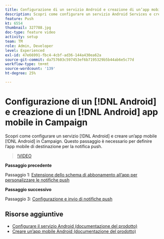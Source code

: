 ```yaml
---
title: Configurazione di un servizio Android e creazione di un’app mobile Android in Campaign
description: Scopri come configurare un servizio Android Services e creare un’app mobile Android in Campaign. Questo è necessario per definire l’app Neotrip come destinazione della notifica push.
feature: Push
kt: 6554
thumbnail: 327788.jpg
doc-type: feature video
activity: setup
team: TM
role: Admin, Developer
level: Experienced
exl-id: 47e66991-fbc4-4cbf-ad36-144a430ea62a
source-git-commit: da757603c597453ef6b7195329b5b44ab6e5c77d
workflow-type: tm+mt
source-wordcount: '139'
ht-degree: 25%

---
```


# Configurazione di un [!DNL Android] e creazione di un [!DNL Android] app mobile in Campaign

Scopri come configurare un servizio [!DNL Android] e creare un’app mobile [!DNL Android] in Campaign. Questo passaggio è necessario per definire l’app mobile di destinazione per la notifica push.

>[!VIDEO](https://video.tv.adobe.com/v/327788?quality=12)

**Passaggio precedente**

Passaggio 1: [Estensione dello schema di abbonamento all’app per personalizzare le notifiche push](/help/tutorial-getting-started-with-push-notifications-for-android/extending-the-app-subscription-schema.md)

**Passaggio successivo**

Passaggio 3: [Configurazione e invio di notifiche push](/help/tutorial-getting-started-with-push-notifications-for-android/configuring-and-sending-push-notifications.md)

## Risorse aggiuntive

* [Configurare il servizio Android (documentazione del prodotto)](https://experienceleague.adobe.com/docs/campaign-classic/using/sending-messages/sending-push-notifications/configure-the-mobile-app/configuring-the-mobile-application-android.html#configuring-android-service)
* [Creare un’app mobile Android (documentazione del prodotto)](https://experienceleague.adobe.com/docs/campaign-classic/using/sending-messages/sending-push-notifications/configure-the-mobile-app/configuring-the-mobile-application-android.html#creating-android-app)
